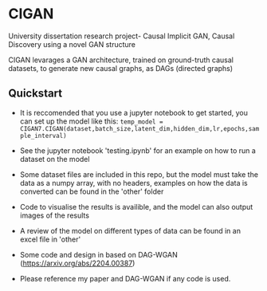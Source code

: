 # CIGAN
University dissertation research project- Causal Implicit GAN, Causal Discovery using a novel GAN structure

CIGAN levarages a GAN architecture, trained on ground-truth causal datasets, to generate new causal graphs, as DAGs (directed graphs)

## Quickstart

- It is reccomended that you use a jupyter notebook to get started, you can set up the model like this:
  `temp_model = CIGAN7.CIGAN(dataset,batch_size,latent_dim,hidden_dim,lr,epochs,sample_interval)`

- See the jupyter notebook 'testing.ipynb' for an example on how to run a dataset on the model

- Some dataset files are included in this repo, but the model must take the data as a numpy array, with no headers, examples on how the data is converted can be found in the 'other' folder

- Code to visualise the results is availible, and the model can also output images of the results

- A review of the model on different types of data can be found in an excel file in 'other'



- Some code and design in based on DAG-WGAN (https://arxiv.org/abs/2204.00387)
- Please reference my paper and DAG-WGAN if any code is used.
